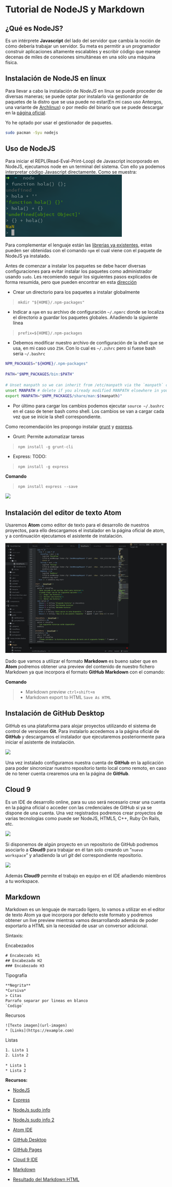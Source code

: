 # Tutorial de NodeJS y Markdown

## ¿Qué es NodeJS?
Es un intérprete **Javascript** del lado del servidor que cambia la noción de cómo debería trabajar un servidor. Su meta es permitir a un programador construir aplicaciones altamente escalables y escribir código que maneje decenas de miles de conexiones simultáneas en una sólo una máquina física.

## Instalación de NodeJS en linux
Para llevar a cabo la instalación de *NodeJS* en linux se puede proceder de diversas maneras; se puede optar por instalarlo via gestionardor de paquetes
de la distro que se usa puede no estar(En mi caso uso Antergos, una variante de [Archlinux](https://www.archlinux.org/)) o por medio del binario que se puede descargar en la [página oficial](https://nodejs.org/en/).

Yo he optado por usar el gestionador de paquetes.
```bash
sudo pacman -Syu nodejs
```

## Uso de NodeJS

Para iniciar el REPL(Read-Eval-Print-Loop) de Javascript incorporado en NodeJS, ejecutamos node en un terminal del sistema. Con ello ya podemos interpretar
código Javascript directamente. Como se muestra:
![](images/node.png)

Para complementar el lenguaje están las [librerias ya existentes](https://www.npmjs.com), estas pueden ser obtenidas con el comando `npm` el cual viene con el paquete de NodeJS ya instalado.

Antes de comenzar a instalar los paquetes se debe hacer diversas configuraciones para evitar instalar los paquetes como administrador usando `sudo`. Les recomiendo seguir los siguientes pasos explicados de forma resumida, pero que pueden encontrar en esta [dirección](https://github.com/sindresorhus/guides/blob/master/npm-global-without-sudo.md)

- Crear un directorio para los paquetes a instalar globalmente
> `mkdir "${HOME}/.npm-packages"`

- Indicar a `npm` en su archivo de configuración `~/.npmrc` donde se localiza el directorio a guardar los paquetes globales. Añadiendo la siguiente línea
> `prefix=${HOME}/.npm-packages`

- Debemos modificar nuestro archivo de configuración de la shell que se usa, en mi caso uso `ZSH`. Con lo cual es `~/.zshrc` pero si fuese bash seria `~/.bashrc`
```bash
NPM_PACKAGES="${HOME}/.npm-packages"

PATH="$NPM_PACKAGES/bin:$PATH"

# Unset manpath so we can inherit from /etc/manpath via the `manpath` command
unset MANPATH # delete if you already modified MANPATH elsewhere in your config
export MANPATH="$NPM_PACKAGES/share/man:$(manpath)"
```
- Por último para cargar los cambios podemos ejecutar `source ~/.bashrc` en el caso de tener bash como shell. Los cambios se van a cargar cada vez que se inicie
la shell correspondiente.

Como recomendación les propongo instalar [grunt](https://www.npmjs.com/package/grunt-cli) y [express](http://expressjs.com/).

- Grunt: Permite automatizar tareas
> `npm install -g grunt-cli`

- Express: TODO:
> `npm install -g express`


**Comando**

> `npm install express --save`

![](images/node2.png)

## Instalación del editor de texto Atom

Usaremos **Atom** como editor de texto para el desarrollo de nuestros proyectos, para ello descargamos el instalador en la página oficial de atom, y a continuación ejecutamos el asistente de instalación.

![](images/atom1.png)

Dado que vamos a utilizar el formato **Markdown** es bueno saber que en **Atom** podremos obtener una preview del contenido de nuestro fichero Markdown ya que incorpora el formato **GitHub Markdown** con el comando:

**Comando**

> * Markdown preview `ctrl+shift+m`
> * Markdown export to HTML `Save As HTML`



## Instalación de GitHub Desktop

GitHub es una plataforma para alojar proyectos utilizando el sistema de control de versiones **Git**. Para instalarlo accedemos a la página oficial de **GitHub** y descargamos el instalador que ejecutaremos posteriormente para iniciar el asistente de instalación.

![](images/git.png)

Una vez instalado configuramos nuestra cuenta de **GitHub** en la aplicación para poder sincronizar nuestro repositorio tanto local como remoto, en caso de no tener cuenta crearemos una en la página de **GitHub**.

## Cloud 9

Es un IDE de desarrollo online, para su uso será necesario crear una cuenta en la página oficial o acceder con las credenciales de GitHub si ya se dispone de una cuenta. Una vez registrados podremos crear proyectos de varias tecnologías como puede ser NodeJS, HTML5, C++, Ruby On Rails, etc.

![](images/cloud.png)

Si disponemos de algún proyecto en un repositorio de GitHub podremos asociarlo a **Cloud9** para trabajar en él tan solo creando un “`nuevo workspace`” y añadiendo la url *git* del correspondiente repositorio.

![](images/cloud2.png)

Además **Cloud9** permite el trabajo en equipo en el IDE añadiendo miembros a tu workspace.

## Markdown

Markdown es un lenguaje de marcado ligero, lo vamos a utilizar en el editor de texto Atom ya que incorpora por defecto este formato y podremos obtener un live preview mientras vamos desarrollando además de poder exportarlo a HTML sin la necesidad de usar un conversor adicional.

Sintaxis:


Encabezados
```
# Encabezado H1
## Encabezado H2
### Encabezado H3
```
Tipografía
```
**Negrita**
*Cursiva*
> Citas
Parrafo separar por lineas en blanco
`Codigo`
```
Recursos
```
![Texto imagen](url-imagen)
* [Links](https://example.com)
```
Listas
```
1. Lista 1
2. Lista 2

* Lista 1
* Lista 2
```

**Recursos:**

* [NodeJS](https://nodejs.org)
* [Express](http://expressjs.com)
* [NodeJs sudo info](http://stackoverflow.com/questions/16151018/npm-throws-error-without-sudo)
* [NodeJs sudo info 2](https://github.com/sindresorhus/guides/blob/master/npm-global-without-sudo.md)


* [Atom IDE](https://atom.io)
* [GitHub Desktop](https://desktop.github.com)
* [GitHub Pages](https://pages.github.com/)
* [Cloud 9 IDE](https://c9.io)
* [Markdown](http://daringfireball.net/projects/markdown/)
* [Resultado del Markdown HTML](http://alu0100536652.github.io/Tutorial-STW/)
